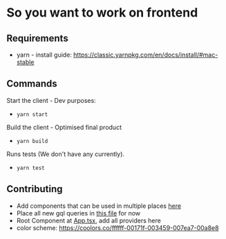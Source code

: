 # So you want to work on frontend

## Requirements
* yarn - install guide: https://classic.yarnpkg.com/en/docs/install/#mac-stable

## Commands
Start the client - Dev purposes:
* `yarn start`

Build the client - Optimised final product
* `yarn build`

Runs tests (We don't have any currently).
* `yarn test`

## Contributing
* Add components that can be used in multiple places [here](./src/Components)
* Place all new gql queries in [this file](./src/Components/apolloClient/queries) for now
* Root Component at [App.tsx](./App.tsx), add all providers here
* color scheme: https://coolors.co/ffffff-00171f-003459-007ea7-00a8e8

